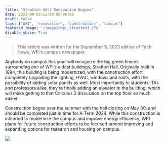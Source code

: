 ```yaml
---
title: "Stratton Hall Renovation Begins"
date: 2023-09-05T11:00:00-00:00
draft: false
tags: ["WPI", "renovation", "construction", "campus"]
featured_image: '/images/wpi_stratton3.JPG'
disable_share: True
---
```


> This article was written for the September 5, 2023 edition of Tech News, WPI's campus newspaper.

Anybody on campus this year will recognize the big green fences surrounding one of WPI’s oldest buildings, Stratton Hall. Originally built in 1894, this building is being modernized, with the construction effort completely upgrading the lighting, HVAC, windows and roofs, with the possibility of adding solar panels as well. Most importantly to students, TAs and professors alike, they’re finally adding an elevator to the building, which will make getting to that Calculus 3 discussion on the top floor so much easier.

Construction began over the summer with the hall closing on May 30, and should be completed just in time for A-Term 2024. While this construction is intended to modernize the campus and improve energy efficiency, WPI plans for future construction efforts to be focused around improving and expanding options for research and housing on campus.

![](/images/wpi_stratton6.JPG)